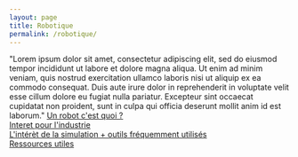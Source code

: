 ```yaml
---
layout: page
title: Robotique
permalink: /robotique/
---
```

<link rel="stylesheet" href="https://picorba.github.io/Rapport-veille-technologique/assets/css/theme_dark.css">

"Lorem ipsum dolor sit amet, consectetur adipiscing elit, sed do eiusmod tempor incididunt ut labore et dolore magna aliqua. Ut enim ad minim veniam, quis nostrud exercitation ullamco laboris nisi ut aliquip ex ea commodo consequat. Duis aute irure dolor in reprehenderit in voluptate velit esse cillum dolore eu fugiat nulla pariatur. Excepteur sint occaecat cupidatat non proident, sunt in culpa qui officia deserunt mollit anim id est laborum."
[Un robot c'est quoi ?](/Rapport-veille-technologique/applicationss/2024/03/18/llm.html)<br>
[Interet pour l'industrie](/Rapport-veille-technologique/applicationss/2024/03/18/llm.html)<br>
[L'intérèt de la simulation + outils fréquemment utilisés](/Rapport-veille-technologique/applicationss/2024/03/18/llm.html)<br>
[Ressources utiles](/Rapport-veille-technologique/applicationss/2024/03/18/llm.html)<br>